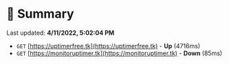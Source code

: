 # 📖 Summary
Last updated: **4/11/2022, 5:02:04 PM**

- `GET` [https://uptimerfree.tk](https://uptimerfree.tk) - **Up** (4716ms)
- `GET` [https://monitoruptimer.tk](https://monitoruptimer.tk) - **Down** (85ms)
